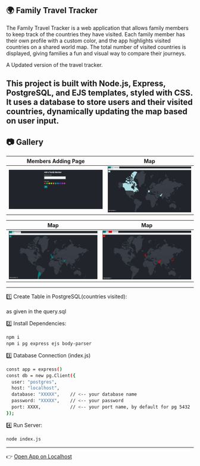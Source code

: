 🌍 Family Travel Tracker
---
The Family Travel Tracker is a web application that allows family members to keep track of the countries they have visited. Each family member has their own profile with a custom color, and the app highlights visited countries on a shared world map. The total number of visited countries is displayed, giving families a fun and visual way to compare their journeys.

A Updated version of the travel tracker.

This project is built with Node.js, Express, PostgreSQL, and EJS templates, styled with CSS. It uses a database to store users and their visited countries, dynamically updating the map based on user input.
---
## 📷 Gallery

| Members Adding Page | Map|
|--------|--------|
| ![cvu1](./photos/cvu1.png) | ![cvu2](./photos/cvu2.png) |

| Map| Map|
|--------|--------|
| ![cvu3](./photos/cvu3.png) | ![cvu4](./photos/cvu4.png) |

---

 1️⃣ Create Table in PostgreSQL(countries visited):
 <br><br>
as given in the query.sql
 <br>
 
2️⃣ Install Dependencies:
```bash
npm i
npm i pg express ejs body-parser
```

3️⃣ Database Connection (index.js)
```bash
const app = express()
const db = new pg.Client({
  user: "postgres",
  host: "localhost",
  database: "XXXXX",    // <-- your database name
  password: "XXXXX",    // <-- your password
  port: XXXX,           // <-- your port name, by default for pg 5432
});
```
4️⃣ Run Server:
```bash
node index.js
```
---
👉 [Open App on Localhost](http://localhost:3000)
